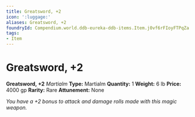 ```yaml
---
title: Greatsword, +2
icon: ':luggage:'
aliases: Greatsword, +2
foundryId: Compendium.world.ddb-eureka-ddb-items.Item.j0vf6rFIoyFTPqZa
tags:
- Item
---
```


# Greatsword, +2

**Greatsword, +2**
_Martialm_
**Type:** Martialm
**Quantity:** 1
**Weight:** 6 lb
**Price:** 4000 gp
**Rarity:** Rare
**Attunement:** None

*You have a +2 bonus to attack and damage rolls made with this magic weapon.*